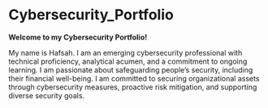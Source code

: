 # Cybersecurity_Portfolio
**Welcome to my Cybersecurity Portfolio!**

My name is Hafsah. I am an emerging cybersecurity professional with technical proficiency, analytical acumen, and a commitment to ongoing learning. I am passionate about safeguarding people’s security, including their financial well-being. I am committed to securing organizational assets through cybersecurity measures, proactive risk mitigation, and supporting diverse security goals.
